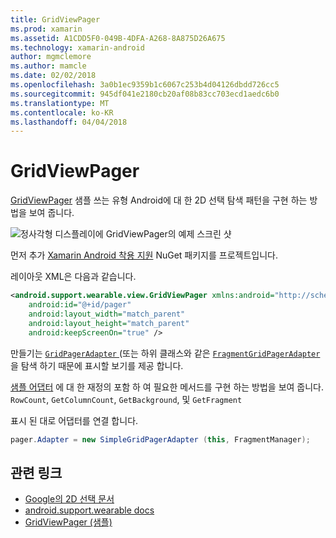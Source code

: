 ```yaml
---
title: GridViewPager
ms.prod: xamarin
ms.assetid: A1CDD5F0-049B-4DFA-A268-8A875D26A675
ms.technology: xamarin-android
author: mgmclemore
ms.author: mamcle
ms.date: 02/02/2018
ms.openlocfilehash: 3a0b1ec9359b1c6067c253b4d04126dbdd726cc5
ms.sourcegitcommit: 945df041e2180cb20af08b83cc703ecd1aedc6b0
ms.translationtype: MT
ms.contentlocale: ko-KR
ms.lasthandoff: 04/04/2018
---
```

# <a name="gridviewpager"></a>GridViewPager

[GridViewPager](https://developer.xamarin.com/samples/GridViewPager/) 샘플 쓰는 유형 Android에 대 한 2D 선택 탐색 패턴을 구현 하는 방법을 보여 줍니다.

![정사각형 디스플레이에 GridViewPager의 예제 스크린 샷](gridviewpager-images/gridviewpager.png)

먼저 추가 [Xamarin Android 착용 지원](http://www.nuget.org/packages/Xamarin.Android.Wear/) NuGet 패키지를 프로젝트입니다.

레이아웃 XML은 다음과 같습니다.

```xml
<android.support.wearable.view.GridViewPager xmlns:android="http://schemas.android.com/apk/res/android"
    android:id="@+id/pager"
    android:layout_width="match_parent"
    android:layout_height="match_parent"
    android:keepScreenOn="true" />
```

만들기는 [ `GridPagerAdapter` ](http://developer.android.com/reference/android/support/wearable/view/GridPagerAdapter.html) (또는 하위 클래스와 같은 [ `FragmentGridPagerAdapter` ](http://developer.android.com/reference/android/support/wearable/view/FragmentGridPagerAdapter.html) 을 탐색 하기 때문에 표시할 보기를 제공 합니다.

[샘플 어댑터](https://github.com/xamarin/monodroid-samples/blob/master/wear/GridViewPager/GridViewPager/SimpleGridPagerAdapter.cs) 에 대 한 재정의 포함 하 여 필요한 메서드를 구현 하는 방법을 보여 줍니다. `RowCount`, `GetColumnCount`, `GetBackground`, 및 `GetFragment`

표시 된 대로 어댑터를 연결 합니다.

```csharp
pager.Adapter = new SimpleGridPagerAdapter (this, FragmentManager);
```



## <a name="related-links"></a>관련 링크

- [Google의 2D 선택 문서](https://developer.android.com/training/wearables/ui/2d-picker.html)
- [android.support.wearable docs](https://developer.android.com/reference/android/support/wearable/view/package-summary.html)
- [GridViewPager (샘플)](https://developer.xamarin.com/samples/GridViewPager/)
